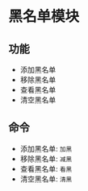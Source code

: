 # 黑名单模块

## 功能

- 添加黑名单
- 移除黑名单
- 查看黑名单
- 清空黑名单

## 命令

- 添加黑名单: `加黑`
- 移除黑名单: `减黑`
- 查看黑名单: `看黑`
- 清空黑名单: `清黑`
